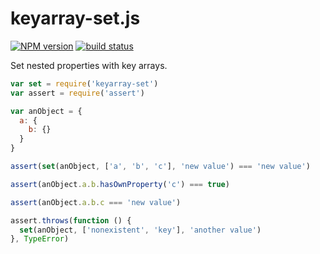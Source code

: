 keyarray-set.js
===============

[![NPM version](https://img.shields.io/npm/v/keyarray-set.svg)](https://www.npmjs.com/package/keyarray-set)
[![build status](https://img.shields.io/travis/kemitchell/keyarray-set.js.svg)](http://travis-ci.org/kemitchell/keyarray-set.js)

Set nested properties with key arrays.

```javascript
var set = require('keyarray-set')
var assert = require('assert')

var anObject = {
  a: {
    b: {}
  }
}

assert(set(anObject, ['a', 'b', 'c'], 'new value') === 'new value')

assert(anObject.a.b.hasOwnProperty('c') === true)

assert(anObject.a.b.c === 'new value')

assert.throws(function () {
  set(anObject, ['nonexistent', 'key'], 'another value')
}, TypeError)
```
